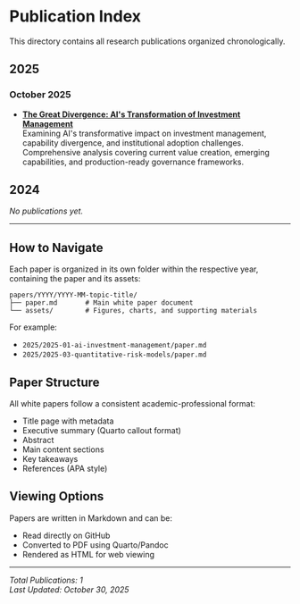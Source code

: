 # Publication Index

This directory contains all research publications organized chronologically.

## 2025

### October 2025
- **[The Great Divergence: AI's Transformation of Investment Management](2025/2025-10-great-divergence-ai-investment/paper.qmd)**  
  Examining AI's transformative impact on investment management, capability divergence, and institutional adoption challenges. Comprehensive analysis covering current value creation, emerging capabilities, and production-ready governance frameworks.

## 2024

*No publications yet.*

---

## How to Navigate

Each paper is organized in its own folder within the respective year, containing the paper and its assets:

```
papers/YYYY/YYYY-MM-topic-title/
├── paper.md       # Main white paper document
└── assets/        # Figures, charts, and supporting materials
```

For example:
- `2025/2025-01-ai-investment-management/paper.md`
- `2025/2025-03-quantitative-risk-models/paper.md`

## Paper Structure

All white papers follow a consistent academic-professional format:
- Title page with metadata
- Executive summary (Quarto callout format)
- Abstract
- Main content sections
- Key takeaways
- References (APA style)

## Viewing Options

Papers are written in Markdown and can be:
- Read directly on GitHub
- Converted to PDF using Quarto/Pandoc
- Rendered as HTML for web viewing

---

*Total Publications: 1*  
*Last Updated: October 30, 2025*

